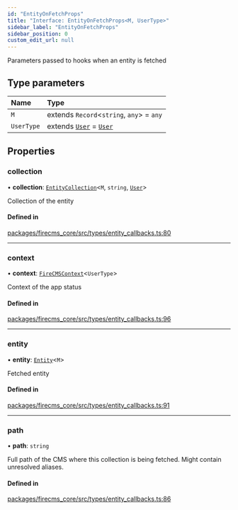 ```yaml
---
id: "EntityOnFetchProps"
title: "Interface: EntityOnFetchProps<M, UserType>"
sidebar_label: "EntityOnFetchProps"
sidebar_position: 0
custom_edit_url: null
---
```


Parameters passed to hooks when an entity is fetched

## Type parameters

| Name | Type |
| :------ | :------ |
| `M` | extends `Record`\<`string`, `any`\> = `any` |
| `UserType` | extends [`User`](../types/User.md) = [`User`](../types/User.md) |

## Properties

### collection

• **collection**: [`EntityCollection`](EntityCollection.md)\<`M`, `string`, [`User`](../types/User.md)\>

Collection of the entity

#### Defined in

[packages/firecms_core/src/types/entity_callbacks.ts:80](https://github.com/FireCMSco/firecms/blob/d45f3739/packages/firecms_core/src/types/entity_callbacks.ts#L80)

___

### context

• **context**: [`FireCMSContext`](../types/FireCMSContext.md)\<`UserType`\>

Context of the app status

#### Defined in

[packages/firecms_core/src/types/entity_callbacks.ts:96](https://github.com/FireCMSco/firecms/blob/d45f3739/packages/firecms_core/src/types/entity_callbacks.ts#L96)

___

### entity

• **entity**: [`Entity`](Entity.md)\<`M`\>

Fetched entity

#### Defined in

[packages/firecms_core/src/types/entity_callbacks.ts:91](https://github.com/FireCMSco/firecms/blob/d45f3739/packages/firecms_core/src/types/entity_callbacks.ts#L91)

___

### path

• **path**: `string`

Full path of the CMS where this collection is being fetched.
Might contain unresolved aliases.

#### Defined in

[packages/firecms_core/src/types/entity_callbacks.ts:86](https://github.com/FireCMSco/firecms/blob/d45f3739/packages/firecms_core/src/types/entity_callbacks.ts#L86)
